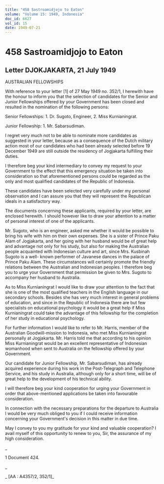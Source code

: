```yaml
---
title: "458 Sastroamidjojo to Eaton"
volume: "Volume 15: 1949, Indonesia"
doc_id: 6627
vol_id: 15
date: 1949-07-21
---
```


# 458 Sastroamidjojo to Eaton

## Letter DJOKJAKARTA, 21 July 1949

AUSTRALIAN FELLOWSHIPS

With reference to your letter [1] of 27 May 1949 no. 352/1, I herewith have the honour to inform you that the selection of candidates for the Senior and Junior Fellowships offered by your Government has been closed and resulted in the nomination of the following persons:

Senior Fellowships: 1. Dr. Sugoto, Engineer, 2. Miss Kurnianingrat.

Junior Fellowship: 1. Mr. Sabarsudiman.

I regret very much not to be able to nominate more candidates as suggested in your letter, because as a consequence of the Dutch military action most of our candidates who had been already selected before 19 December 1949 are still outside the residency of Jogjakarta fulfilling their duties.

I therefore beg your kind intermediary to convey my request to your Government to the effect that this emergency situation be taken into consideration so that aforementioned persons could be regarded as the only and most qualified candidates of the Republic of Indonesia.

These candidates have been selected very carefully under my personal observation and I can assure you that they will represent the Republican ideals in a satisfactory way.

The documents concerning these applicants, required by your letter, are enclosed herewith. I should however like to draw your attention to a matter of personal interest of one of the applicants.

Mr. Sugoto, who is an engineer, asked me whether it would be possible to bring his wife with him on their own expenses. She is a sister of Prince Paku Alam of Jogjakarta, and her going with her husband would be of great help and advantage not only for his study, but also for making the Australian people acquainted with Indonesian culture and art, since Mrs. Kusbinah Sugoto is a well- known performer of Javanese dances in the palace of Prince Paku Alam. These circumstances will certainly promote the friendly relations between the Australian and Indonesian peoples. I therefore beg you to urge your Government that permission be given to Mrs. Sugoto to accompany her husband to Australia.

As to Miss Kurnianingrat I would like to draw your attention to the fact that she is one of the most qualified teachers in the English language in our secondary schools. Besides she has very much interest in general problems of education, and since in the Republic of Indonesia there are but few specialists on educational psychology it would be a great help if Miss Kurnianingrat could take the advantage of this fellowship for the completion of her study in educational psychology.

For further information I would like to refer to Mr. Harris, member of the Australian Goodwill-mission to Indonesia, who met Miss Kurnianingrat personally at Jogjakarta. Mr. Harris told me that according to his opinion Miss Kurnianingrat would be an excellent representative of Indonesian womanhood when sent to Australia on the fellowship offered by your Government.

Our candidate for Junior Fellowship, Mr. Sabarsudiman, has already acquired experience during his work in the Post-Telegraph and Telephone Service, and his study in Australia, although only for a short time, will be of great help to the development of his technical ability.

I will therefore beg your kind cooperation for urging your Government in order that above-mentioned applications be taken into favourable consideration.

In connection with the necessary preparations for the departure to Australia I would be very much obliged to you if I could receive information concerning your Government's decision in this matter in due time.

May I convey to you my gratitude for your kind and valuable cooperation? I avail myself of this opportunity to renew to you, Sir, the assurance of my high consideration.

_

1 Document 424.

_

_ [AA : A4357/2, 352/1]_

